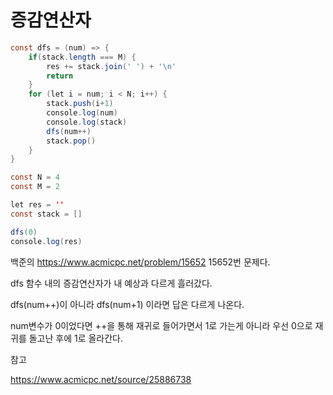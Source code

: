 # 증감연산자

```java
const dfs = (num) => {
    if(stack.length === M) {
        res += stack.join(' ') + '\n'
        return
    }
    for (let i = num; i < N; i++) {
        stack.push(i+1)
        console.log(num)
        console.log(stack)
        dfs(num++)
        stack.pop()
    }
}

const N = 4
const M = 2

let res = ''
const stack = []

dfs(0)
console.log(res)
```

백준의 https://www.acmicpc.net/problem/15652 15652번 문제다.

dfs 함수 내의 증감연산자가 내 예상과 다르게 흘러갔다.

dfs(num++)이 아니라 dfs(num+1) 이라면 답은 다르게 나온다.

num변수가 0이었다면 ++을 통해 재귀로 들어가면서 1로 가는게 아니라 우선 0으로 재귀를 돌고난 후에 1로 올라간다.



참고

https://www.acmicpc.net/source/25886738